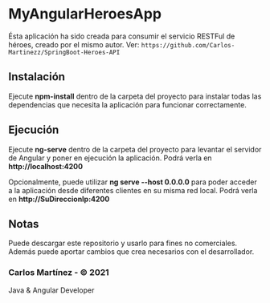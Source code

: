 # MyAngularHeroesApp

Ésta aplicación ha sido creada para consumir el servicio RESTFul de héroes, creado por el mismo autor. Ver: `https://github.com/Carlos-Martinezz/SpringBoot-Heroes-API`

## Instalación

Ejecute **npm-install** dentro de la carpeta del proyecto para instalar todas las dependencias que necesita la aplicación para funcionar correctamente.


## Ejecución

Ejecute **ng-serve** dentro de la carpeta del proyecto para levantar el servidor de Angular y poner en ejecución la aplicación. Podrá verla en **http://localhost:4200**


Opcionalmente, puede utilizar **ng serve --host 0.0.0.0** para poder acceder a la aplicación desde diferentes clientes en su misma red local. Podrá verla en **http://SuDireccionIp:4200**

## Notas
Puede descargar este repositorio y usarlo para fines no comerciales. 
Además puede aportar cambios que crea necesarios con el desarrollador.

### Carlos Martínez - &copy; 2021
Java & Angular Developer

